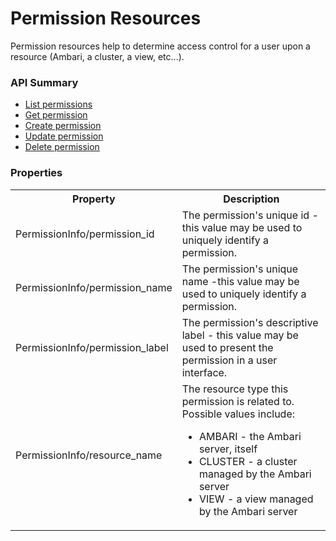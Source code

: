 <!---
Licensed to the Apache Software Foundation (ASF) under one or more
contributor license agreements. See the NOTICE file distributed with
this work for additional information regarding copyright ownership.
The ASF licenses this file to You under the Apache License, Version 2.0
(the "License"); you may not use this file except in compliance with
the License. You may obtain a copy of the License at

http://www.apache.org/licenses/LICENSE-2.0

Unless required by applicable law or agreed to in writing, software
distributed under the License is distributed on an "AS IS" BASIS,
WITHOUT WARRANTIES OR CONDITIONS OF ANY KIND, either express or implied.
See the License for the specific language governing permissions and
limitations under the License.
-->

# Permission Resources
Permission resources help to determine access control for a user upon a resource (Ambari, a cluster, a view, etc...).

### API Summary

- [List permissions](permission-list.md)
- [Get permission](permission-get.md)
- [Create permission](permission-create.md)
- [Update permission](permission-update.md)
- [Delete permission](permission-delete.md)

### Properties

<table>
  <tr>
    <th>Property</th>
    <th>Description</th>
  </tr>
  <tr>
    <td>PermissionInfo/permission_id</td>
    <td>The permission's unique id - this value may be used to uniquely identify a permission.</td>  
  </tr>
  <tr>
    <td>PermissionInfo/permission_name</td>
    <td>The permission's unique name -this value may be used to uniquely identify a permission.</td>  
  </tr>
  <tr>
    <td>PermissionInfo/permission_label</td>
    <td>The permission's descriptive label - this value may be used to present the permission in a user interface.</td>  
  </tr>
  <tr>
    <td>PermissionInfo/resource_name</td>
    <td>
    The resource type this permission is related to. Possible values include:
    <ul>
    <li>AMBARI - the Ambari server, itself</li>
    <li>CLUSTER - a cluster managed by the Ambari server</li>
    <li>VIEW - a view managed by the Ambari server</li>
    </ul>
    </td>  
  </tr>
</table>

